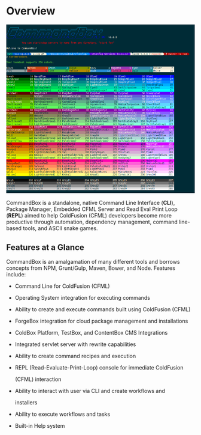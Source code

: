 # Overview

![CommandBox CLI](<.gitbook/assets/image (17).png>)

CommandBox is a standalone, native Command Line Interface (**CLI**), Package Manager, Embedded CFML Server and Read Eval Print Loop (**REPL**) aimed to help ColdFusion (CFML) developers become more productive through automation, dependency management, command line-based tools, and ASCII snake games.

## Features at a Glance

CommandBox is an amalgamation of many different tools and borrows concepts from NPM, Grunt/Gulp, Maven, Bower, and Node. Features include:

* Command Line for ColdFusion (CFML)
* Operating System integration for executing commands
* Ability to create and execute commands built using ColdFusion (CFML)
* ForgeBox integration for cloud package management and installations
* ColdBox Platform, TestBox, and ContentBox CMS Integrations
* Integrated servlet server with rewrite capabilities
* Ability to create command recipes and execution
*   REPL (Read-Evaluate-Print-Loop) console for immediate ColdFusion

    (CFML) interaction
*   Ability to interact with user via CLI and create workflows and

    installers
* Ability to execute workflows and tasks
* Built-in Help system
